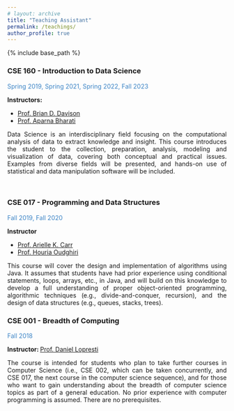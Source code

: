 ```yaml
---
# layout: archive
title: "Teaching Assistant"
permalink: /teachings/
author_profile: true
---
```


{% include base_path %}
<style>
hr { 
  display: block;
  margin-top: 0.5em;
  margin-bottom: 0.5em;
  margin-left: auto;
  margin-right: 40em;
  border-style: inset;
  border-width: 2px;
}
</style>

### CSE 160 - Introduction to Data Science
<p style="color: #3d85c6;">Spring 2019, Spring 2021, Spring 2022, Fall 2023</p>

<b>Instructors:</b>
- <u><a href="https://engineering.lehigh.edu/cse/faculty/724">Prof. Brian D. Davison</a></u>
- <u><a href="https://engineering.lehigh.edu/cse/faculty/44810">Prof. Aparna Bharati</a></u><br>

<p style="text-align: justify;">Data Science is an interdisciplinary field focusing on the computational analysis of data to extract knowledge and insight. This course introduces the student to the collection, preparation, analysis, modeling and visualization of data, covering both conceptual and practical issues. Examples from diverse fields will be presented, and hands-on use of statistical and data manipulation software will be included.</p><br>

### CSE 017 - Programming and Data Structures 
<p style="color: #3d85c6;">Fall 2019, Fall 2020</p>

<b>Instructor</b>
- <u><a href="https://engineering.lehigh.edu/cse/faculty/3011">Prof. Arielle K. Carr</a></u>
- <u><a href="https://engineering.lehigh.edu/cse/faculty/11326">Prof. Houria Oudghiri</a></u><br>

<p style="text-align: justify;">This course will cover the design and implementation of algorithms using Java.
It assumes that students have had prior experience using conditional statements, loops, arrays, etc., in Java, and will build on this knowledge to develop a full understanding of proper object-oriented programming, algorithmic techniques (e.g., divide-and-conquer, recursion), and the design of data structures (e.g., queues, stacks, trees).</p>

### CSE 001 - Breadth of Computing
<p style="color: #3d85c6;">Fall 2018</p>

<b>Instructor: </b><u><a href="https://engineering.lehigh.edu/cse/faculty/732">Prof. Daniel Lopresti</a></u><br>

<p style="text-align: justify;">The course is intended for students who plan to take further courses in Computer Science (i.e., CSE 002, which can be taken concurrently, and CSE 017, the next course in the computer science sequence), and for those who want to gain understanding about the breadth of computer science topics as part of a general education. No prior experience with computer programming is assumed. There are no prerequisites.</p>